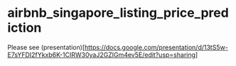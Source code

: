 # airbnb_singapore_listing_price_prediction

Please see (presentation)[https://docs.google.com/presentation/d/13tS5w-E7sYFDI2fYkxb6K-1CIRW30yaJ2GZIGm4ev5E/edit?usp=sharing]
